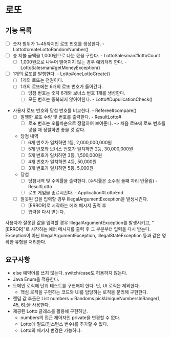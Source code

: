# 로또 

## 기능 목록
- [ ] 숫자 범위가 1~45까지인 로또 번호를 생성한다. - Lotto#createLottoRandomNumber()
- [ ] 총 지불 금액을 1,000원으로 나눈 몫을 구한다. - LottoSalesman#lottoCount
  - [ ] 1,000원으로 나누어 떨어지지 않는 경우 예외처리 한다. - LottoSalesman#getMoneyException()
- [ ] 1개의 로또를 발행한다. - Lotto#oneLottoCreate()
  - [ ] 1개의 로또는 천원이다.
  - [ ] 1개의 로또에는 6개의 로또 번호가 들어간다.
    - [ ] 당첨 번호는 숫자 6개와 보너스 번호 1개를 생성한다.
    - [ ] 모든 번호는 중복되지 않아야한다. - Lotto#DupulicationCheck()
- 사용자 로또 번호와 당첨 번호를 비교한다. - Referee#compare()
  - [ ] 발행한 로또 수량 및 번호를 출력한다. - ResultLotto#
    - [ ] 로또 번호는 오름차순으로 정렬하여 보여준다. -> 처음 로또에 로또 번호를 넣을 때 정렬하면 좋을 것 같다.
  - 당첨 내역
    - [ ] 6개 번호가 일치하면 1등, 2,000,000,000원 
    - [ ] 5개 번호와 보너스 번호가 일치하면 2등, 30,000,000원
    - [ ] 5개 번호가 일치하면 3등, 1,500,000원
    - [ ] 4개 번호가 일치하면 4등, 50,000원
    - [ ] 3개 번호가 일치하면 5등, 5,000원
  - 당첨
    - [ ] 당첨내역 및 수익률을 출력한다. (수익률은 소수점 둘째 자리 반올림) - ResultLotto
    - [ ] 로또 게임을 종료시킨다. - Application#LottoEnd
  - [ ] 잘못된 값을 입력할 경우 IllegalArgumentException을 발생시킨다.
    - [ ] [ERROR]로 시작하는 에러 메시지 출력 후
    - [ ] 입력을 다시 받는다.

사용자가 잘못된 값을 입력할 경우 IllegalArgumentException를 발생시키고, "[ERROR]"로 시작하는 에러 메시지를 출력 후 그 부분부터 입력을 다시 받는다.
  Exception이 아닌 IllegalArgumentException, IllegalStateException 등과 같은 명확한 유형을 처리한다.


## 요구사항

- else 예약어를 쓰지 않는다. switch/case도 허용하지 않는다.
- Java Enum을 적용한다.
- 도메인 로직에 단위 테스트를 구현해야 한다. 단, UI 로직은 제외한다.
  - 핵심 로직을 구현하는 코드와 UI를 담당하는 로직을 분리해 구현한다.
- 랜덤 값 추출은 List<Integer> numbers = Randoms.pickUniqueNumbersInRange(1, 45, 6);을 사용한다.
- 제공된 Lotto 클래스를 활용해 구현하낟.
  - numbers의 접근 제어자인 private을 변경할 수 없다.
  - Lotto에 필드(인스턴스 변수)를 추가할 수 없다.
  - Lotto의 패키지 변경은 가능하다.